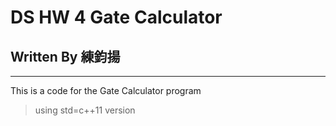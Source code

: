 # DS HW 4 Gate Calculator 
## Written By 練鈞揚

--- 

This is a code for the Gate Calculator program 

> using std=c++11 version
